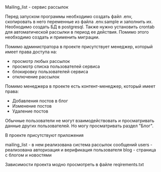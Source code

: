 Mailing_list - сервис рассылок

Перед запуском программы необходимо создать файл .env, скопировать в него переменные из файла .env.sample и заполнить
их. Необходимо создать БД в postgresql. Также нужно установить crontab для автоматической рассылки в период ее действия.
Помимо этого необходимо создать и применить миграции.

Помимо администратора в проекте присутствует менеджер, который имеет права доступа на:

- просмотр любых рассылок
- просмотр списка пользователей сервиса
- блокировку пользователей сервиса
- отключение рассылок

Помимо менеджера в проекте есть контент-менеджер, который имеет права:

- Добавления постов в блог
- Изменение постов
- Удаление постов

Обычные пользователи не могут взаимодействовать и просматривать данные других пользователей. Но могу просматривать
раздел "Блог".

В проекте присутствуют приложения

mailing_list - в нем реализована система рассылок сообщений
users - реализована авторизация и верификация пользователя
blog - страница с блогом и новостями

Зависимости проекта модно просмотреть в файле reqirements.txt